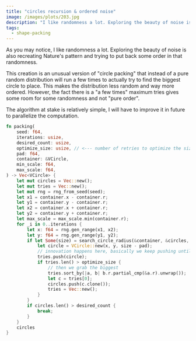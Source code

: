 ```yaml
---
title: "circles recursion & ordered noise"
image: /images/plots/203.jpg
description: "I like randomness a lot. Exploring the beauty of noise is also recreating Nature's pattern and trying to put back some order in that randomness."
tags:
  - shape-packing
---
```


As you may notice, I like randomness a lot. Exploring the beauty of noise is also recreating Nature's pattern and trying to put back some order in that randomness.

This creation is an unusual version of "circle packing" that instead of a pure random distribution will run a few times to actually try to find the biggest circle to place. This makes the distribution less random and way more ordered. However, the fact there is a "a few times" maximum tries gives some room for some randomness and not "pure order".

The algorithm at stake is relatively simple, I will have to improve it in future to parallelize the computation.

```rust
fn packing(
    seed: f64,
    iterations: usize,
    desired_count: usize,
    optimize_size: usize, // <--- number of retries to optimize the size
    pad: f64,
    container: &VCircle,
    min_scale: f64,
    max_scale: f64,
) -> Vec<VCircle> {
    let mut circles = Vec::new();
    let mut tries = Vec::new();
    let mut rng = rng_from_seed(seed);
    let x1 = container.x - container.r;
    let y1 = container.y - container.r;
    let x2 = container.x + container.r;
    let y2 = container.y + container.r;
    let max_scale = max_scale.min(container.r);
    for _i in 0..iterations {
        let x: f64 = rng.gen_range(x1, x2);
        let y: f64 = rng.gen_range(y1, y2);
        if let Some(size) = search_circle_radius(&container, &circles, x, y, min_scale, max_scale) {
            let circle = VCircle::new(x, y, size - pad);
            // innovation happens here, basically we keep pushing until we reach the nb
            tries.push(circle);
            if tries.len() > optimize_size {
                // then we grab the biggest
                tries.sort_by(|a, b| b.r.partial_cmp(&a.r).unwrap());
                let c = tries[0];
                circles.push(c.clone());
                tries = Vec::new();
            }
        }
        if circles.len() > desired_count {
            break;
        }
    }
    circles
}
```
